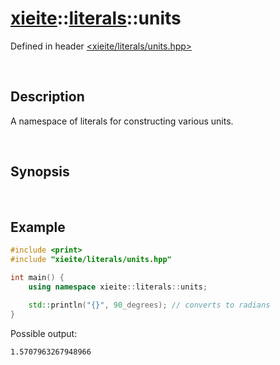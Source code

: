 # [xieite](../../xieite.md)\:\:[literals](../../literals.md)\:\:units
Defined in header [<xieite/literals/units.hpp>](../../../include/xieite/literals/units.hpp)

&nbsp;

## Description
A namespace of literals for constructing various units.

&nbsp;

## Synopsis


&nbsp;

## Example
```cpp
#include <print>
#include "xieite/literals/units.hpp"

int main() {
    using namespace xieite::literals::units;

    std::println("{}", 90_degrees); // converts to radians
}
```
Possible output:
```
1.5707963267948966
```
